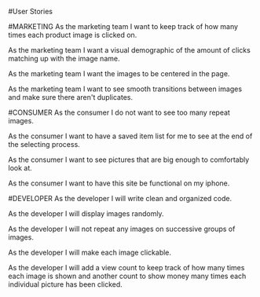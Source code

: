 #User Stories



#MARKETING
As the marketing team I want to keep track of how many times each product image is clicked on.

As the marketing team I want a visual demographic of the amount of clicks matching up with the image name.

As the marketing team I want the images to be centered in the page.

As the marketing team I want to see smooth transitions between images and make sure there aren't duplicates.



#CONSUMER
As the consumer I do not want to see too many repeat images.

As the consumer I want to have a saved item list for me to see at the end of the selecting process.

As the consumer I want to see pictures that are big enough to comfortably look at.

As the consumer I want to have this site be functional on my iphone.


#DEVELOPER
As the developer I will write clean and organized code. 

As the developer I will display images randomly.

As the developer I will not repeat any images on successive groups of images.

As the developer I will make each image clickable.

As the developer I will add a view count to keep track of how many times each image is shown and another count to show money many times each individual picture has been clicked.